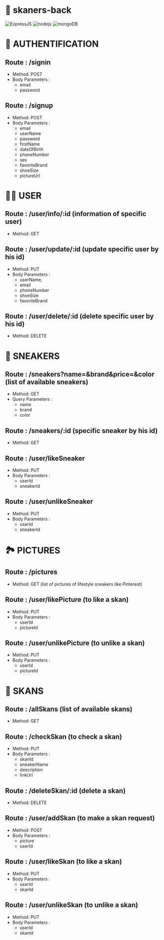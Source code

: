 # 👟 skaners-back 
![ExpressJS](https://img.shields.io/badge/Express.js-404D59?style=for-the-badge)  ![nodejs](https://img.shields.io/badge/Node.js-43853D?style=for-the-badge&logo=node.js&logoColor=white)  ![mongoDB](https://img.shields.io/badge/MongoDB-4EA94B?style=for-the-badge&logo=mongodb&logoColor=white) 

# 🔐 AUTHENTIFICATION 

## Route : /signin

- Method: POST
- Body Parameters :
  - email
  - password

## Route : /signup

- Method: POST
- Body Parameters :
  - email
  - userName
  - password
  - firstName
  - dateOfBirth
  - phoneNumber
  - sex
  - favoriteBrand
  - shoeSize
  - pictureUrl
  
# 👨‍💻 USER 

## Route : /user/info/:id (information of specific user)

- Method: GET

## Route : /user/update/:id (update specific user by his id)

- Method: PUT
- Body Parameters :
  - userName,
  - email
  - phoneNumber
  - shoeSize
  - favoriteBrand

## Route : /user/delete/:id (delete specific user by his id)

- Method: DELETE

# 👟 SNEAKERS 

## Route : /sneakers?name=&brand&price=&color (list of available sneakers)

- Method: GET
- Query Parameters :
  - name
  - brand
  - color

## Route : /sneakers/:id (specific sneaker by his id)

- Method: GET

## Route : /user/likeSneaker

- Method: PUT
- Body Parameters :
  - userId
  - sneakerId

## Route : /user/unlikeSneaker

- Method: PUT
- Body Parameters :
  - userId
  - sneakerId

# 🏞️ PICTURES

## Route : /pictures

- Method: GET (list of pictures of lifestyle sneakers like Pinterest)

## Route : /user/likePicture (to like a skan)

- Method: PUT
- Body Parameters :
  - userId
  - pictureId
  
## Route : /user/unlikePicture (to unlike a skan)

- Method: PUT
- Body Parameters :
  - userId
  - pictureId

# 🤳 SKANS

## Route : /allSkans (list of available skans)

- Method: GET

## Route : /checkSkan (to check a skan)

- Method: PUT
- Body Parameters :
  - skanId
  - sneakerName
  - description
  - linkUrl

## Route : /deleteSkan/:id (delete a skan)

- Method: DELETE

## Route : /user/addSkan (to make a skan request)

- Method: POST
- Body Parameters :
  - picture
  - userId

## Route : /user/likeSkan (to like a skan)

- Method: PUT
- Body Parameters :
  - userId
  - skanId
  
## Route : /user/unlikeSkan (to unlike a skan)

- Method: PUT
- Body Parameters :
  - userId
  - skanId
